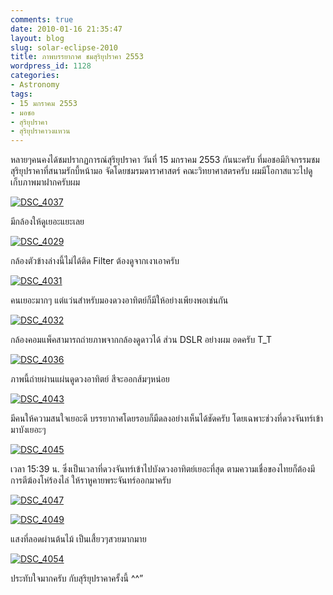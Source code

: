 ```yaml
---
comments: true
date: 2010-01-16 21:35:47
layout: blog
slug: solar-eclipse-2010
title: ภาพบรรยากาศ ชมสุริยุปราคา 2553
wordpress_id: 1128
categories:
- Astronomy
tags:
- 15 มกราคม 2553
- มอชอ
- สุริยุปราคา
- สุริยุปราคาวงแหวน
---
```


หลายๆคนคงได้ชมปรากฏการณ์สุริยุปราคา วันที่ 15 มกราคม 2553 กันนะครับ ที่มอชอมีกิจกรรมชมสุริยุปราคาที่สนามรักบี้หน้ามอ จัดโดยชมรมดาราศาสตร์ คณะวิทยาศาสตรครับ ผมมีโอกาสแวะไปดู เก็บภาพมาฝากครับผม

 

[![DSC_4037](http://www.armno.in.th/wp-content/uploads/2010/01/DSC_4037_thumb.jpg)](http://www.armno.in.th/wp-content/uploads/2010/01/DSC_4037.jpg)

  

มีกล้องให้ดูเยอะแยะเลย

 

[![DSC_4029](http://www.armno.in.th/wp-content/uploads/2010/01/DSC_4029_thumb.jpg)](http://www.armno.in.th/wp-content/uploads/2010/01/DSC_4029.jpg)

 

กล้องตัวข้างล่างนี้ไม่ได้ติด Filter ต้องดูจากเงาเอาครับ

 

[![DSC_4031](http://www.armno.in.th/wp-content/uploads/2010/01/DSC_4031_thumb.jpg)](http://www.armno.in.th/wp-content/uploads/2010/01/DSC_4031.jpg)

 

คนเยอะมากๆ แต่แว่นสำหรับมองดวงอาทิตย์ก็มีให้อย่างเพียงพอเช่นกัน

 

[![DSC_4032](http://www.armno.in.th/wp-content/uploads/2010/01/DSC_4032_thumb.jpg)](http://www.armno.in.th/wp-content/uploads/2010/01/DSC_4032.jpg)

 

กล้องคอมแพ็คสามารถถ่ายภาพจากกล้องดูดาวได้ ส่วน DSLR อย่างผม อดครับ T_T

 

[![DSC_4036](http://www.armno.in.th/wp-content/uploads/2010/01/DSC_4036_thumb.jpg)](http://www.armno.in.th/wp-content/uploads/2010/01/DSC_4036.jpg)

 

ภาพนี้ถ่ายผ่านแผ่นดูดวงอาทิตย์ สีจะออกส้มๆหน่อย

 

[![DSC_4043](http://www.armno.in.th/wp-content/uploads/2010/01/DSC_4043_thumb.jpg)](http://www.armno.in.th/wp-content/uploads/2010/01/DSC_4043.jpg)

 

มีคนให้ความสนใจเยอะดี บรรยากาศโดยรอบก็มืดลงอย่างเห็นได้ชัดครับ โดยเฉพาะช่วงที่ดวงจันทร์เข้ามาบังเยอะๆ

 

[![DSC_4045](http://www.armno.in.th/wp-content/uploads/2010/01/DSC_4045_thumb.jpg)](http://www.armno.in.th/wp-content/uploads/2010/01/DSC_4045.jpg)

 

เวลา 15:39 น. ซึ่งเป็นเวลาที่ดวงจันทร์เข้าไปบังดวงอาทิตย์เยอะที่สุด ตามความเชื่อของไทยก็ต้องมีการตีฆ้องโห่ร้องไล่ ให้ราหูคายพระจันทร์ออกมาครับ

 

[![DSC_4047](http://www.armno.in.th/wp-content/uploads/2010/01/DSC_4047_thumb.jpg)](http://www.armno.in.th/wp-content/uploads/2010/01/DSC_4047.jpg)

 

[![DSC_4049](http://www.armno.in.th/wp-content/uploads/2010/01/DSC_4049_thumb.jpg)](http://www.armno.in.th/wp-content/uploads/2010/01/DSC_4049.jpg)

 

แสงที่ลอดผ่านต้นไม้ เป็นเสี้ยวๆสวยมากมาย

 

[![DSC_4054](http://www.armno.in.th/wp-content/uploads/2010/01/DSC_4054_thumb.jpg)](http://www.armno.in.th/wp-content/uploads/2010/01/DSC_4054.jpg)

 

ประทับใจมากครับ กับสุริยุปราคาครั้งนี้ ^^”
